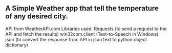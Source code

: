 A Simple Weather app that tell the temperature of any desired city.
-
API from WeatherAPI.com
Libraries used:
 Requests (to send a request to the API and fetch the results)
 win32com.client (Text-to-Speech in Windows)
 json (to convert the response from API in json text to python object dictionary)

